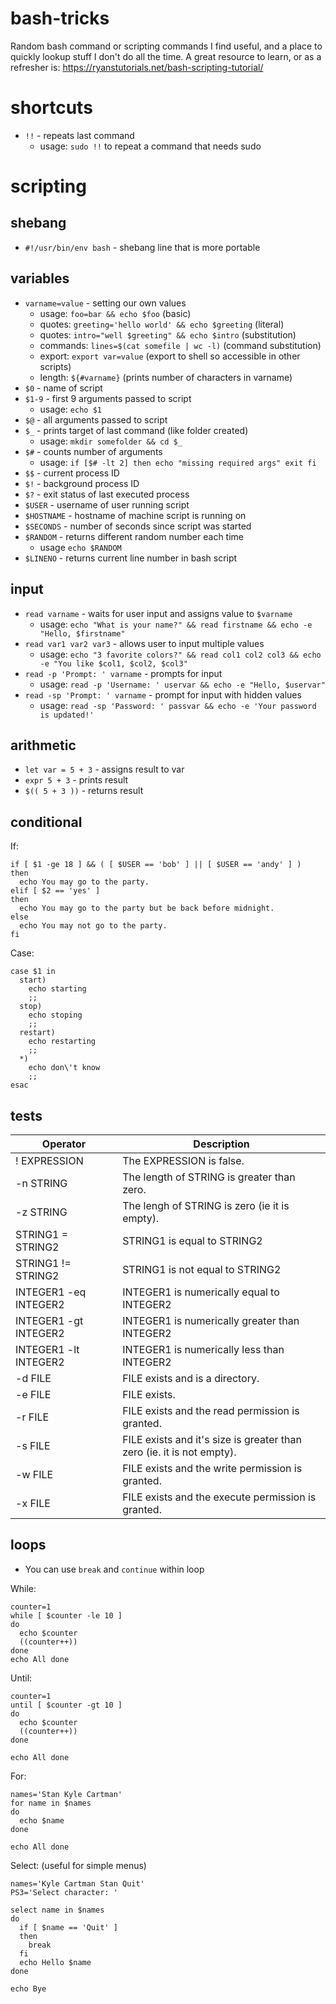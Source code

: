 # bash-tricks
Random bash command or scripting commands I find useful, and a place to quickly lookup stuff I don't do all the time. A great resource to learn, or as a refresher is: https://ryanstutorials.net/bash-scripting-tutorial/

# shortcuts
 * `!!` - repeats last command
   * usage: `sudo !!` to repeat a command that needs sudo

# scripting
## shebang
 * `#!/usr/bin/env bash` - shebang line that is more portable

## variables
 * `varname=value` - setting our own values
   * usage: `foo=bar && echo $foo` (basic)
   * quotes: `greeting='hello world' && echo $greeting` (literal)
   * quotes: `intro="well $greeting" && echo $intro` (substitution)
   * commands: `lines=$(cat somefile | wc -l)` (command substitution)
   * export: `export var=value` (export to shell so accessible in other scripts)
   * length: `${#varname}` (prints number of characters in varname)
 * `$0` - name of script
 * `$1-9` - first 9 arguments passed to script
   * usage: `echo $1`
 * `$@` - all arguments passed to script
 * `$_` - prints target of last command (like folder created)
   * usage: `mkdir somefolder && cd $_`
 * `$#` - counts number of arguments
   * usage: `if [$# -lt 2] then echo "missing required args" exit fi`
 * `$$` - current process ID
 * `$!` - background process ID
 * `$?` - exit status of last executed process
 * `$USER` - username of user running script
 * `$HOSTNAME` - hostname of machine script is running on
 * `$SECONDS` - number of seconds since script was started
 * `$RANDOM` - returns different random number each time
   * usage `echo $RANDOM`
 * `$LINENO` - returns current line number in bash script

## input
 * `read varname` - waits for user input and assigns value to `$varname`
   * usage: `echo "What is your name?" && read firstname && echo -e "Hello, $firstname"`
 * `read var1 var2 var3` - allows user to input multiple values
   * usage: `echo "3 favorite colors?" && read col1 col2 col3 && echo -e "You like $col1, $col2, $col3"`
 * `read -p 'Prompt: ' varname` - prompts for input
   * usage: `read -p 'Username: ' uservar && echo -e "Hello, $uservar"`
 * `read -sp 'Prompt: ' varname` - prompt for input with hidden values
   * usage: `read -sp 'Password: ' passvar && echo -e 'Your password is updated!'`

## arithmetic
 * `let var = 5 + 3` - assigns result to var
 * `expr 5 + 3` - prints result
 * `$(( 5 + 3 ))` - returns result

## conditional
If: 
```
if [ $1 -ge 18 ] && ( [ $USER == 'bob' ] || [ $USER == 'andy' ] )
then
  echo You may go to the party.
elif [ $2 == 'yes' ]
then
  echo You may go to the party but be back before midnight.
else
  echo You may not go to the party.
fi
```

Case:
```
case $1 in
  start)
    echo starting
    ;;
  stop)
    echo stoping
    ;;
  restart)
    echo restarting
    ;;
  *)
    echo don\'t know
    ;;
esac
```

## tests
| Operator	| Description |
|----------|-------------|
| ! EXPRESSION	| The EXPRESSION is false. |
| -n STRING	| The length of STRING is greater than zero. |
| -z STRING	| The lengh of STRING is zero (ie it is empty). |
| STRING1 = STRING2	| STRING1 is equal to STRING2 |
| STRING1 != STRING2	| STRING1 is not equal to STRING2 |
| INTEGER1 -eq INTEGER2	| INTEGER1 is numerically equal to INTEGER2 |
| INTEGER1 -gt INTEGER2	| INTEGER1 is numerically greater than INTEGER2 |
| INTEGER1 -lt INTEGER2	| INTEGER1 is numerically less than INTEGER2 |
| -d FILE	| FILE exists and is a directory. |
| -e FILE	| FILE exists. |
| -r FILE	| FILE exists and the read permission is granted. |
| -s FILE	| FILE exists and it's size is greater than zero (ie. it is not empty). |
| -w FILE	| FILE exists and the write permission is granted. |
| -x FILE	| FILE exists and the execute permission is granted. |

## loops
 * You can use `break` and `continue` within loop

While:
```
counter=1
while [ $counter -le 10 ]
do
  echo $counter
  ((counter++))
done
echo All done
```

Until:
```
counter=1
until [ $counter -gt 10 ]
do
  echo $counter
  ((counter++))
done

echo All done
```

For:
```
names='Stan Kyle Cartman'
for name in $names
do
  echo $name
done

echo All done
```

Select: (useful for simple menus)
```
names='Kyle Cartman Stan Quit'
PS3='Select character: '

select name in $names
do
  if [ $name == 'Quit' ]
  then
    break
  fi
  echo Hello $name
done

echo Bye
```

